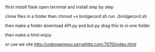 اfirst install flask
open terminal and install step by step

clone files in a folder
then chmod +x bridgecord.sh
run ./bridgecord.sh

then make a folder download API.py and bot.py drag this to in one folder 

then make a html enjoy

or use we site http://unknownmsv.servehttp.com:7070/index.html
